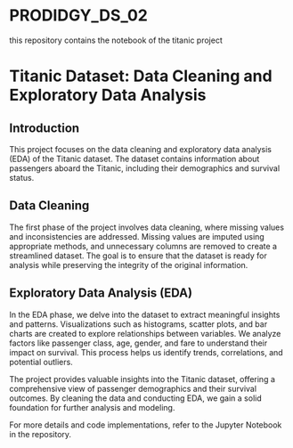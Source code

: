 # PRODIDGY_DS_02
this repository contains the notebook of the titanic project 
# Titanic Dataset: Data Cleaning and Exploratory Data Analysis

## Introduction
This project focuses on the data cleaning and exploratory data analysis (EDA) of the Titanic dataset. The dataset contains information about passengers aboard the Titanic, including their demographics and survival status.

## Data Cleaning
The first phase of the project involves data cleaning, where missing values and inconsistencies are addressed. Missing values are imputed using appropriate methods, and unnecessary columns are removed to create a streamlined dataset. The goal is to ensure that the dataset is ready for analysis while preserving the integrity of the original information.

## Exploratory Data Analysis (EDA)
In the EDA phase, we delve into the dataset to extract meaningful insights and patterns. Visualizations such as histograms, scatter plots, and bar charts are created to explore relationships between variables. We analyze factors like passenger class, age, gender, and fare to understand their impact on survival. This process helps us identify trends, correlations, and potential outliers.

The project provides valuable insights into the Titanic dataset, offering a comprehensive view of passenger demographics and their survival outcomes. By cleaning the data and conducting EDA, we gain a solid foundation for further analysis and modeling.

For more details and code implementations, refer to the Jupyter Notebook in the repository.
